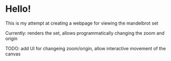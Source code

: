 # Hello!
This is my attempt at creating a webpage for viewing the mandelbrot set

Currently: renders the set, allows programmatically changing the zoom and origin

TODO: add UI for changeing zoom/origin, allow interactive movement of the canvas
